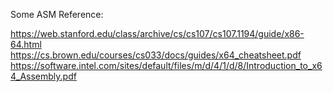 Some ASM Reference:

https://web.stanford.edu/class/archive/cs/cs107/cs107.1194/guide/x86-64.html
https://cs.brown.edu/courses/cs033/docs/guides/x64_cheatsheet.pdf
https://software.intel.com/sites/default/files/m/d/4/1/d/8/Introduction_to_x64_Assembly.pdf

